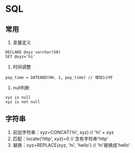 # SQL

## 常用
1. 变量定义
```
DECLARE @xyz varchar(50)
SET @xyz='hi'
```

1. 时间调整
```
pay_time = DATEADD(HH, 1, pay_time) // 增加1小时
```

1. null判断
```
xyz is null
xyz is not null
```

## 字符串
1. 前加字符串：xyz=CONCAT('hi', xyz) // 'hi' + xyz
1. 匹配：locate('http', xyz)=0 // 含有字符串'http'
1. 替换：xyz=REPLACE(xyz, 'hi', 'hello') // 'hi'替换成'hello'

